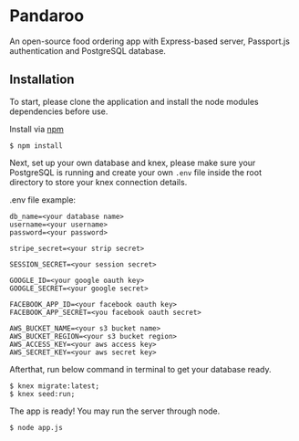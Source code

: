 # Pandaroo

An open-source food ordering app with Express-based server, Passport.js authentication and PostgreSQL database.

## Installation

To start, please clone the application and install the node modules dependencies before use.

Install via [npm](https://www.npmjs.com/)

```
$ npm install
```

Next, set up your own database and knex, please make sure your PostgreSQL is running and create your own `.env` file inside the root directory to store your knex connection details.

.env file example:

```
db_name=<your database name>
username=<your username>
password=<your password>

stripe_secret=<your strip secret>

SESSION_SECRET=<your session secret>

GOOGLE_ID=<your google oauth key>
GOOGLE_SECRET=<your google secret>

FACEBOOK_APP_ID=<your facebook oauth key>
FACEBOOK_APP_SECRET=<you facebook oauth secret>

AWS_BUCKET_NAME=<your s3 bucket name>
AWS_BUCKET_REGION=<your s3 bucket region>
AWS_ACCESS_KEY=<your aws access key>
AWS_SECRET_KEY=<your aws secret key>
```

Afterthat, run below command in terminal to get your database ready.

```
$ knex migrate:latest;
$ knex seed:run;
```

The app is ready! You may run the server through node.

```
$ node app.js
```
